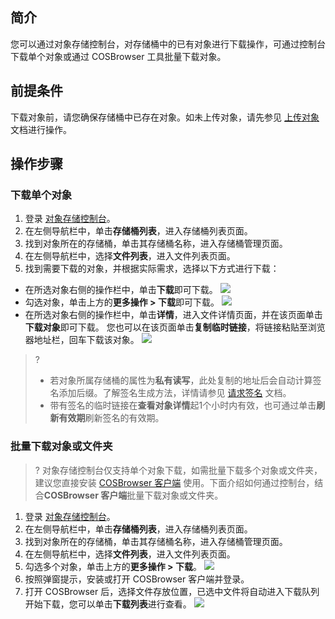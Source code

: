 ## 简介
您可以通过对象存储控制台，对存储桶中的已有对象进行下载操作，可通过控制台下载单个对象或通过 COSBrowser 工具批量下载对象。

## 前提条件
下载对象前，请您确保存储桶中已存在对象。如未上传对象，请先参见 [上传对象](https://cloud.tencent.com/document/product/436/13321) 文档进行操作。

## 操作步骤

### 下载单个对象
1. 登录 [对象存储控制台](https://console.cloud.tencent.com/cos5)。
2. 在左侧导航栏中，单击**存储桶列表**，进入存储桶列表页面。
3. 找到对象所在的存储桶，单击其存储桶名称，进入存储桶管理页面。
4. 在左侧导航栏中，选择**文件列表**，进入文件列表页面。
5. 找到需要下载的对象，并根据实际需求，选择以下方式进行下载：
 - 在所选对象右侧的操作栏中，单击**下载**即可下载。
![](https://main.qcloudimg.com/raw/bd1c8d160deb99a457c67965df0e28f1.png)
 - 勾选对象，单击上方的**更多操作 > 下载**即可下载。
![](https://main.qcloudimg.com/raw/cdd28e09c586b34c6f1667a6516eab19.png)
 - 在所选对象右侧的操作栏中，单击**详情**，进入文件详情页面，并在该页面单击**下载对象**即可下载。
 您也可以在该页面单击**复制临时链接**，将链接粘贴至浏览器地址栏，回车下载该对象。
![](https://main.qcloudimg.com/raw/30b2f028535ce6ee502824c4f7b2c7b6.jpg)
>?
> - 若对象所属存储桶的属性为**私有读写**，此处复制的地址后会自动计算签名添加后缀。了解签名生成方法，详情请参见 [请求签名](https://cloud.tencent.com/document/product/436/7778) 文档。
> - 带有签名的临时链接在**查看对象详情**起1个小时内有效，也可通过单击**刷新有效期**刷新签名的有效期。
>

### 批量下载对象或文件夹
>? 对象存储控制台仅支持单个对象下载，如需批量下载多个对象或文件夹，建议您直接安装 [COSBrowser 客户端](https://cloud.tencent.com/document/product/436/11366) 使用。下面介绍如何通过控制台，结合**COSBrowser 客户端**批量下载对象或文件夹。
>

1. 登录 [对象存储控制台](https://console.cloud.tencent.com/cos5)。
2. 在左侧导航栏中，单击**存储桶列表**，进入存储桶列表页面。
3. 找到对象所在的存储桶，单击其存储桶名称，进入存储桶管理页面。
4. 在左侧导航栏中，选择**文件列表**，进入文件列表页面。
5. 勾选多个对象，单击上方的**更多操作 > 下载**。
![](https://main.qcloudimg.com/raw/57819ce73d43cae2cd560e0c9ec2c18e.png)
6. 按照弹窗提示，安装或打开 COSBrowser 客户端并登录。
5. 打开 COSBrowser 后，选择文件存放位置，已选中文件将自动进入下载队列开始下载，您可以单击**下载列表**进行查看。
![](https://main.qcloudimg.com/raw/e0cd437108a53b025b3e4c6387310dd4.png)
